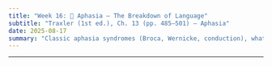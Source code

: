 ```yaml
---
title: "Week 16: 🧠 Aphasia — The Breakdown of Language"
subtitle: "Traxler (1st ed.), Ch. 13 (pp. 485–501) — Aphasia"
date: 2025-08-17
summary: "Classic aphasia syndromes (Broca, Wernicke, conduction), what they reveal about language systems, and why simple localization often fails. Practice with case diagnosis, lesion mapping, and sentence comprehension probes."
---
```








<!--
## 📘 Overview
Aphasia is a **language** disorder caused by **brain damage** (typically stroke), affecting **speaking, understanding, reading,** and/or **writing**. In this week, we use classic syndromes—**Broca’s**, **Wernicke’s**, and **conduction aphasia**—to ask: *How is language organized in the brain?* We examine the traditional **Wernicke–Lichtheim–Geschwind (WLG)** model and why strict one-area→one-syndrome mappings often **break down**. You’ll analyze real **case profiles**, practice **lesion mapping**, and experience tasks that reveal **agrammatic comprehension**, **repetition failures**, and **naming deficits**.

---

## 🎯 Learning Goals
By the end of Week 16, you should be able to:

- Describe hallmark symptoms of **Broca’s**, **Wernicke’s**, and **conduction** aphasia (fluency, comprehension, repetition, naming).
- Explain the classical **WLG model** (Broca’s area, Wernicke’s area, arcuate fasciculus) and identify its **predictive limits**.
- Interpret why **lesion–symptom relationships** are often **distributed** rather than perfectly localized.
- Diagnose simplified **case vignettes** and justify your decisions with **behavioral evidence**.
- Predict comprehension difficulty for **syntactically complex** sentences in **agrammatism**.
- Outline basic principles of **assessment** and **rehabilitation** (focus, intensity, compensation vs restitution).

---

## 📖 Required Reading
- **Traxler (1st ed.), Chapter 13, pp. 485–501** — *Aphasia* (overview; classic syndromes; lesion–symptom logic; introductory assessment examples).

---

## 🔑 Key Concepts & Mini-Explanations

### 🧭 Classical Syndromes (behavioral signatures)
- **Broca’s aphasia (nonfluent/agrammatic)**: **Effortful**, short utterances; reduced **function words**/**inflections** (“telegraphic speech”); **relatively better comprehension** for simple sentences; **poor repetition**; **naming** impaired.
- **Wernicke’s aphasia (fluent/logorrheic)**: **Fluent but empty** speech; **semantic paraphasias** (saying *fork* for *spoon*), **neologisms**; **poor comprehension**; **poor repetition**; **naming** impaired.
- **Conduction aphasia**: **Fluent** output and **good comprehension**, but **markedly poor repetition**, especially for **novel** or **long** sequences; frequent **phonemic paraphasias** and **self-corrections**.

### 🧱 WLG Model (and why it’s not the whole story)
- **WLG** posits: Wernicke’s (word meaning/lexicon) ↔ **arcuate fasciculus** ↔ Broca’s (speech planning/syntax).  
- **Limitations**: Real strokes often affect **multiple** regions/white-matter tracts; similar symptoms can arise from **different** lesions; some “Broca’s” symptoms can occur **outside** Broca’s gyrus (and vice versa). Modern views emphasize **distributed networks**.

### 🧪 Naming, Repetition, Comprehension
- **Naming** taps lexical retrieval and phonological encoding; frequency and semantic cues modulate success.  
- **Repetition** stresses **phonological loop** + **arcuate fasciculus** integrity; conduction aphasia shows **repetition-specific** breakdown.  
- **Comprehension** can fail selectively for **syntactic movement/complexity** (e.g., **object relatives**, **passives**) in **agrammatism**.

### 🧩 Agrammatic Comprehension (Broca’s profile)
- Disproportionate difficulty with **non-canonical** word orders:  
  - *“The boy that the girl pushed was tall.”* (object-relative)  
  - *“The boy was pushed by the girl.”* (passive)  
- Performance improves when **semantic**/world knowledge can rescue the parse.

### 🧬 Lesion–Symptom Mapping (intro)
- Beyond single areas: symptoms often reflect **network disconnection** (gray + **white matter**).  
- **VLSM** (voxel-based lesion–symptom mapping) aggregates many patients to identify **regions** where damage **predicts** a deficit better than chance.

### 🔁 Recovery & Rehabilitation (preview)
- Recovery depends on **lesion size/site**, time post-onset, and **therapy intensity**; approaches include **impairment-focused** (e.g., phonological/semantic drills) and **communication-focused** (compensatory strategies). Some therapies leverage **prosody** and **melody** to scaffold speech output.

---

## 📝 Pre-Class Activities
1. **Read** pp. 485–501; list **three** behavioral markers that distinguish **Broca** vs **Wernicke** aphasia.  
2. Watch a short aphasia interview (link in LMS) and note **fluency**, **content**, **comprehension**, **repetition**.  
3. **Sentence probe**: Predict which sentences (active vs passive vs object-relative) will challenge an **agrammatic** patient—and **why**.

---

## 💬 In-Class Activities

### 1) 📺 Case Vignette Spotlights (12 min)
- Listen to short audio/video clips (transcripts provided).  
- In pairs, classify each case (Broca/Wernicke/conduction) and **underline** evidence (fluency, comprehension, repetition, naming).

### 2) 🗺️ Lesion Mapping Puzzle (15 min)
- You receive simplified **MRI silhouettes** with highlighted regions (peri-Sylvian areas, arcuate tract sketch).  
- Match each case to the **most plausible** lesion **pattern**; explain mismatches where behavior and simple localization **diverge**.

### 3) 🔁 Repetition vs Paraphrase (10 min)
- Try to repeat increasing-length sentences; then paraphrase **meaning** only.  
- Discuss why **conduction aphasia** preserves gist but loses **verbatim** form.

### 4) 🧩 Agrammatic Comprehension Lab (10 min)
- **Sentence–picture** matching: actives, passives, object-relatives.  
- Predict error patterns for agrammatic profiles; relate to **syntactic movement** and **working memory**.

### 5) 🧪 Naming Microlab (8 min)
- **High vs low-frequency** pictures with **semantic cueing** (category) or **phonemic cueing** (first sound).  
- Compare facilitation patterns; what does each cue tell us about the **locus** of difficulty?

### 6) Wrap (5 min)
- Exit slip: Name **one** behavior that best distinguishes **conduction** from **Wernicke** aphasia, and **why**.

---

## 🔁 Post-Class Review
- **One-pager**: For one vignette, write a **defensible diagnosis** and a short **lesion hypothesis** (region/tract).  
- **Reflection (100–120 words)**: Which comprehension test best reveals **agrammatism**, and what alternative explanation must you **rule out**?

---

## 🏠 Homework
- **Textbook “Test Yourself”** (Ch. 13, pp. 485–501) items on classic syndromes and repetition/naming patterns.  
- **Short write-up (≈150–200 words)**: Propose a **mini assessment battery** (3–4 tasks) to differentiate **Broca**, **Wernicke**, and **conduction** aphasia in 10 minutes; justify each task.

---

## 🧩 Self-Check Questions

**Q1.** What behavioral triad distinguishes **Broca’s** from **Wernicke’s** aphasia?  
<!-- Broca: nonfluent/effortful speech, relatively better simple comprehension, poor repetition; Wernicke: fluent but empty speech, poor comprehension, poor repetition. -->
<!--
**Q2.** What is the **hallmark** of **conduction aphasia**?  
<!-- Disproportionately impaired repetition with relatively preserved comprehension and fluent output, plus frequent phonemic paraphasias/self-corrections. -->
<!--
**Q3.** Why does a **strict WLG** mapping often fail to predict symptoms perfectly?  
<!-- Real lesions disrupt networks (gray + white matter); similar behaviors can arise from different lesion patterns; functional reorganization/variability across individuals. -->
<!--
**Q4.** Which sentence types typically challenge **agrammatic** comprehension, and why?  
<!-- Non-canonical structures involving movement (passives, object-relatives) because they require hierarchical dependencies beyond linear order. -->
<!--
**Q5.** How can **cueing** help diagnose **naming** deficits?  
<!-- Phonemic cues suggest phonological retrieval problems; semantic cues suggest access to meaning is fragile but can be boosted. -->

---
<!--
## 🧰 Key Terms
**Aphasia**, **Broca’s aphasia**, **Wernicke’s aphasia**, **Conduction aphasia**, **Paraphasia (semantic/phonemic)**, **Agrammatism**, **Repetition**, **Arcuate fasciculus**, **Lesion–symptom mapping**, **VLSM**, **Telegraphic speech**, **Neologism**, **Cueing**.

---

## 🌐 Optional Resources
- **AphasiaBank** (case videos & protocols).  
- NIH/NIDCD overview on **Aphasia** for general background.  
- Short explainer videos on **Broca/Wernicke/conduction** profiles and **sentence–picture** tasks.

---

### ✅ How to use these notes
- **Before class:** skim the vignette transcript, pre-label likely features (fluency, comprehension, repetition).  
- **During class:** argue for a diagnosis using **specific behavioral evidence**.  
- **After class:** compare your lesion hypothesis to the class discussion and revise your **assessment battery**.

-->













<!--
## 🎯 Overview

This week is dedicated to showcasing your work in a collaborative and supportive environment. You will present your final project—either as a **group** or **individual**—in the form of a poster-style summary or a short oral presentation. The goal is to synthesize key insights from the course and apply them to a specific topic or question in psycholinguistics.

---

## 📘 Core Activities

- Deliver a **presentation** (5–7 minutes) based on your project
- Participate in **peer feedback and discussion**
- Learn from others' research ideas and approaches

---

## 👥 Group or Individual Format

Students may present:
- **Group Projects**: Collaborative investigations or literature reviews
- **Individual Projects**: Personal research interests, pilot studies, or reflections

If unsure about format, consult the instructor ahead of time.

---

## ❓ Key Questions to Address

- What is the central **research question** or topic?
- How does your project relate to psycholinguistic theory or methods?
- What did you discover, learn, or hypothesize?
- What challenges did you face, and how did you address them?
- What are potential **future directions**?

---

## 🗣️ Presentation Guidelines

- **Keep it concise**: 5–7 minutes max.
- Focus on **clarity**, **structure**, and **visuals**.
- Your talk/poster should cover:
  - Title & authors
  - Motivation & background
  - Research question(s)
  - Method/approach
  - Key findings or takeaways
  - Final reflections or open questions

---

## 🎯 Evaluation Criteria

Presentations will be graded according to the following rubric:

| Category                         | Points |
|----------------------------------|--------|
| Clear explanation of topic       | 5      |
| Relevance to psycholinguistics   | 5      |
| Logical structure and flow       | 5      |
| Visual clarity (if slides/poster)| 5      |
| Engagement & delivery            | 5      |
| Thoughtful handling of Q&A       | 5      |
| **Total**                        | **30** |

Bonus points may be awarded for originality, creativity, or effective use of examples.

---

## 🤝 Peer Feedback Tips

When watching other presentations, consider:
- What aspect of the project stood out?
- How could the project be extended or improved?
- Is the presentation clear and engaging?
- What’s one follow-up question you would ask?

---

## 📝 No Assigned Reading This Week

Instead, focus on:
- Preparing your slides or poster
- Rehearsing your presentation
- Reviewing other students’ projects with curiosity and kindness

---

## 🧠 Looking Ahead

Next week (Week 17) will feature:
- A course wrap-up discussion
- Optional reflection essays
- Final project write-up submissions (if required)
- Course evaluations

-->